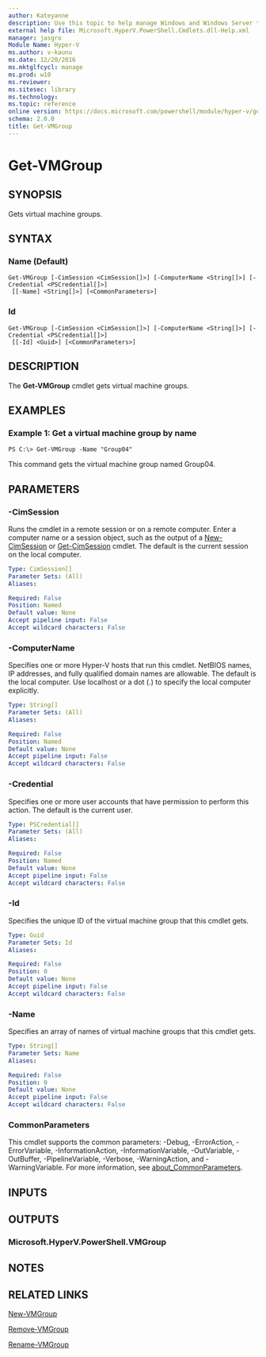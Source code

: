 ```yaml
---
author: Kateyanne
description: Use this topic to help manage Windows and Windows Server technologies with Windows PowerShell.
external help file: Microsoft.HyperV.PowerShell.Cmdlets.dll-Help.xml
manager: jasgro
Module Name: Hyper-V
ms.author: v-kaunu
ms.date: 12/20/2016
ms.mktglfcycl: manage
ms.prod: w10
ms.reviewer: 
ms.sitesec: library
ms.technology: 
ms.topic: reference
online version: https://docs.microsoft.com/powershell/module/hyper-v/get-vmgroup?view=windowsserver2022-ps&wt.mc_id=ps-gethelp
schema: 2.0.0
title: Get-VMGroup
---
```


# Get-VMGroup

## SYNOPSIS
Gets virtual machine groups.

## SYNTAX

### Name (Default)
```
Get-VMGroup [-CimSession <CimSession[]>] [-ComputerName <String[]>] [-Credential <PSCredential[]>]
 [[-Name] <String[]>] [<CommonParameters>]
```

### Id
```
Get-VMGroup [-CimSession <CimSession[]>] [-ComputerName <String[]>] [-Credential <PSCredential[]>]
 [[-Id] <Guid>] [<CommonParameters>]
```

## DESCRIPTION
The **Get-VMGroup** cmdlet gets virtual machine groups.

## EXAMPLES

### Example 1: Get a virtual machine group by name
```
PS C:\> Get-VMGroup -Name "Group04"
```

This command gets the virtual machine group named Group04.

## PARAMETERS

### -CimSession
Runs the cmdlet in a remote session or on a remote computer.
Enter a computer name or a session object, such as the output of a [New-CimSession](https://go.microsoft.com/fwlink/p/?LinkId=227967) or [Get-CimSession](https://go.microsoft.com/fwlink/p/?LinkId=227966) cmdlet.
The default is the current session on the local computer.

```yaml
Type: CimSession[]
Parameter Sets: (All)
Aliases: 

Required: False
Position: Named
Default value: None
Accept pipeline input: False
Accept wildcard characters: False
```

### -ComputerName
Specifies one or more Hyper-V hosts that run this cmdlet.
NetBIOS names, IP addresses, and fully qualified domain names are allowable.
The default is the local computer.
Use localhost or a dot (.) to specify the local computer explicitly.

```yaml
Type: String[]
Parameter Sets: (All)
Aliases: 

Required: False
Position: Named
Default value: None
Accept pipeline input: False
Accept wildcard characters: False
```

### -Credential
Specifies one or more user accounts that have permission to perform this action.
The default is the current user.

```yaml
Type: PSCredential[]
Parameter Sets: (All)
Aliases: 

Required: False
Position: Named
Default value: None
Accept pipeline input: False
Accept wildcard characters: False
```

### -Id
Specifies the unique ID of the virtual machine group that this cmdlet gets.

```yaml
Type: Guid
Parameter Sets: Id
Aliases: 

Required: False
Position: 0
Default value: None
Accept pipeline input: False
Accept wildcard characters: False
```

### -Name
Specifies an array of names of virtual machine groups that this cmdlet gets.

```yaml
Type: String[]
Parameter Sets: Name
Aliases: 

Required: False
Position: 0
Default value: None
Accept pipeline input: False
Accept wildcard characters: False
```

### CommonParameters
This cmdlet supports the common parameters: -Debug, -ErrorAction, -ErrorVariable, -InformationAction, -InformationVariable, -OutVariable, -OutBuffer, -PipelineVariable, -Verbose, -WarningAction, and -WarningVariable. For more information, see [about_CommonParameters](https://go.microsoft.com/fwlink/?LinkID=113216).

## INPUTS

## OUTPUTS

### Microsoft.HyperV.PowerShell.VMGroup

## NOTES

## RELATED LINKS

[New-VMGroup](./New-VMGroup.md)

[Remove-VMGroup](./Remove-VMGroup.md)

[Rename-VMGroup](./Rename-VMGroup.md)

